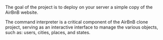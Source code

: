 The goal of the project is to deploy on your server a simple copy of the AirBnB website.


The command interpreter is a critical component of the AirBnB clone project,
serving as an interactive interface to manage the various objects, such as:
users, cities, places, and states.
